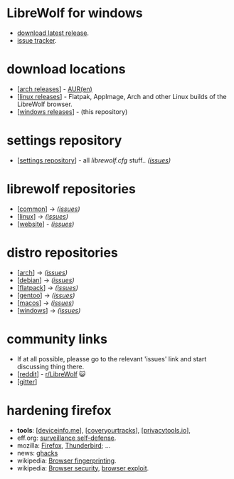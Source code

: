 # LibreWolf for windows

* [download latest release](https://gitlab.com/librewolf-community/browser/windows/-/releases).
* [issue tracker](https://gitlab.com/librewolf-community/browser/windows/-/issues).

# download locations

* [[arch releases](https://gitlab.com/librewolf-community/browser/arch/-/releases)] - [AUR(en)](https://aur.archlinux.org/packages/librewolf/)
* [[linux releases](https://gitlab.com/librewolf-community/browser/linux/-/releases)] - Flatpak, AppImage, Arch and other Linux builds of the LibreWolf browser.
* [[windows releases](https://gitlab.com/librewolf-community/browser/windows/-/releases)] - (this repository)

# settings repository

* [[settings repository](https://gitlab.com/librewolf-community/settings)] - all _librewolf.cfg_ stuff.. _([issues](https://gitlab.com/librewolf-community/settings/-/issues))_

# librewolf repositories

* [[common](https://gitlab.com/librewolf-community/browser/common)] -> _([issues](https://gitlab.com/librewolf-community/browser/common/-/issues))_
* [[linux](https://gitlab.com/librewolf-community/browser/linux)] -> _([issues](https://gitlab.com/librewolf-community/browser/linux/-/issues))_
* [[website](https://gitlab.com/librewolf-community/librewolf-community.gitlab.io)] - _([issues](https://gitlab.com/librewolf-community/librewolf-community.gitlab.io/-/issues))_

# distro repositories

* [[arch](https://gitlab.com/librewolf-community/browser/arch)] -> _([issues](https://gitlab.com/librewolf-community/browser/arch/-/issues))_
* [[debian](https://gitlab.com/librewolf-community/browser/debian)] -> _([issues](https://gitlab.com/librewolf-community/browser/debian/-/issues))_
* [[flatpack](https://gitlab.com/librewolf-community/browser/flatpak)] -> _([issues](https://gitlab.com/librewolf-community/browser/flatpak/-/issues))_
* [[gentoo](https://gitlab.com/librewolf-community/browser/gentoo)] -> _([issues](https://gitlab.com/librewolf-community/browser/gentoo/-/issues))_
* [[macos](https://gitlab.com/librewolf-community/browser/macos)] -> _([issues](https://gitlab.com/librewolf-community/browser/macos/-/issues))_
* [[windows](https://gitlab.com/librewolf-community/browser/windows)] -> _([issues](https://gitlab.com/librewolf-community/browser/windows/-/issues))_

# community links

* If at all possible, pleasse go to the relevant 'issues' link and start discussing thing there.
* [[reddit](https://www.reddit.com/r/LibreWolf/)] - [r/LibreWolf](https://www.reddit.com/r/LibreWolf/) 😺
* [[gitter](https://gitter.im/librewolf-community/librewolf)]

# hardening firefox

* **tools**: [[deviceinfo.me](https://www.deviceinfo.me/)], [[coveryourtracks](https://coveryourtracks.eff.org/learn)], [[privacytools.io](https://privacytools.io/)], 
* eff.org: [surveillance self-defense](https://ssd.eff.org/en).
* mozilla: [Firefox](https://www.mozilla.org/en-US/firefox/new/), [Thunderbird](https://www.thunderbird.net/en-US/); ...
* news: [ghacks](https://www.ghacks.net/)
* wikipedia: [Browser fingerprinting](https://en.wikipedia.org/wiki/Device_fingerprint).
* wikipedia: [Browser security](https://en.wikipedia.org/wiki/Browser_security), [browser exploit](https://en.wikipedia.org/wiki/Browser_exploit).
